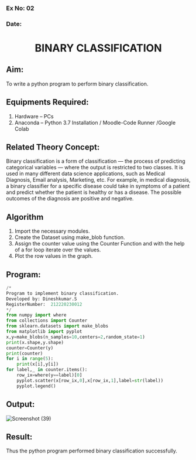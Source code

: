 ### Ex No: 02
### Date:
# <p align="center">BINARY CLASSIFICATION</p>
## Aim:
To write a python program to perform binary classification.

## Equipments Required:
1. Hardware – PCs
2. Anaconda – Python 3.7 Installation / Moodle-Code Runner /Google Colab

## Related Theory Concept:
Binary classification is a form of classification — the process of predicting categorical variables — where the output is restricted to two classes. It is used in many different data science applications, such as Medical Diagnosis, Email analysis, Marketing, etc. For example, in medical diagnosis, a binary classifier for a specific disease could take in symptoms of a patient and predict whether the patient is healthy or has a disease. The possible outcomes of the diagnosis are positive and negative.

## Algorithm
1. Import the necessary modules.
2. Create the Dataset using make_blob function.
3. Assign the counter value using the Counter Function and with the help of a for loop iterate over the values.
4. Plot the row values in the graph.

## Program:
```python
/*
Program to implement binary classification.
Developed by: Dineshkumar.S
RegisterNumber:  212220230012
*/
from numpy import where
from collections import Counter
from sklearn.datasets import make_blobs
from matplotlib import pyplot
x,y=make_blobs(n_samples=10,centers=2,random_state=1)
print(x.shape,y.shape)
counter=Counter(y)
print(counter)
for i in range(5):
    print(x[i],y[i])
for label,_ in counter.items():
    row_ix=where(y==label)[0]
    pyplot.scatter(x[row_ix,0],x[row_ix,1],label=str(label))
    pyplot.legend()
```

## Output:
![Screenshot (39)](https://user-images.githubusercontent.com/75234807/165560360-00c5ffca-7116-4d7e-b258-45d6362804f5.png)

## Result:
Thus the python program performed binary classification successfully.
